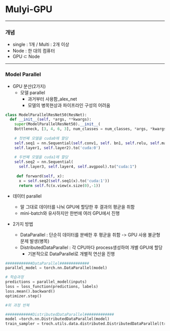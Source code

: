 # Mulyi-GPU

* * *

### 개념
- single : 1개 / Multi : 2개 이상
- Node : 한 대의 컴퓨터
- GPU $⊂$ Node

* * *

### Model Parallel

- GPU 분산(2가지)
  - 모델 parallel
    - 과거부터 사용함_alex_net
    - 모델의 병목현상과 파이프라인 구성의 어려움
```python
class ModelParallelResNet50(ResNet):
  def __init__(self, *args, **kwargs):
    super(ModelParallelResNet50).__init__(
    Bottleneck, [3, 4, 6, 3], num_classes = num_classes, *args, *kwargs)
    
    # 첫번째 모델을 cuda0에 할당
    self.seq1 = nn.Sequential(self.conv1, self. bn1, self.relu, self.maxpool,
    self.layer1, self.layer2).to('cuda:0')
    
    # 두번째 모델을 cuda1에 할당
    self.seq2 = nn.Sequential(
      self.layer3, self.layer4, self.avgpool).to("cuda:1")
    
     def forward(self, x):
      x = self.seq2(self.seq1(x).to('cuda:1'))
      return self.fc(x.view(x.size(0),-1))
```
  - 데이터 parallel
    - 말 그대로 데이터를 나눠 GPU에 할당한 후 결과의 평균을 취함
    - mini-batch와 유사하지만 한번에 여러 GPU에서 진행

  - 2가지 방법
    - DataParallel : 단순히 데이터를 분배한 후 평균을 취함 -> GPU 사용 불균형 문제 발생(병목)
    - DistributedDataParallel : 각 CPU마다 process생성하여 개별 GPU에 할당
      - 기본적으로 DataParallel로 개별적 연산을 진행
```python
############DataParallel#############
parallel_model = torch.nn.DataParallel(model)

# 학습과정
predictions = parallel_model(inputs)
loss = loss_function(predictions, labels)
loss.mean().backward()
optimizer.step()

#위 과정 반복

############DistributedDataParallel#############
model =torch.nn.DistributedDataParallel(model)
train_sampler = troch.utils.data.distributed.DistributedDataParallel(train_Data)
```
 
